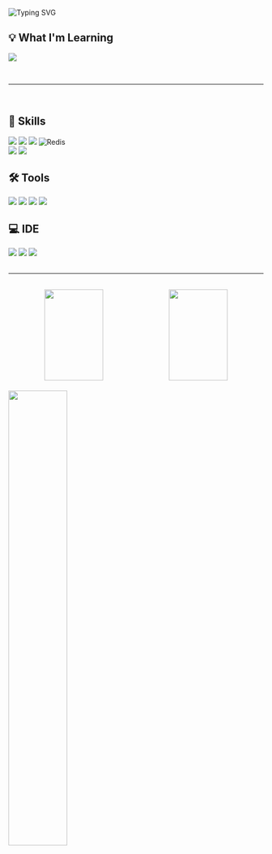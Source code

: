 ![Typing SVG](https://capsule-render.vercel.app/api?type=venom&color=gradient&customColorList=2&height=200&text=Hello,%20I'm%20SangHu&fontSize=50&animation=fadeIn&fontAlign=50&fontAlignY=46)

## 💡 What I'm Learning

<a href="https://velog.io/@tkdgn407/posts"><img src="https://img.shields.io/badge/Velog-20C997?style=for-the-badge&logo=Velog&logoColor=white"/></a>

<br/>

---

<br/>

## 🚀 Skills

<div>
 <img src="https://img.shields.io/badge/java-ED8B00.svg?style=for-the-badge&logo=openjdk&logoColor=white"/>
  <img src="https://img.shields.io/badge/SpringBoot-6DB33F?style=for-the-badge&logo=SpringBoot&logoColor=white"/>
 <img src="https://img.shields.io/badge/mysql-4479A1?style=for-the-badge&logo=mysql&logoColor=white"/>
 <img src="https://img.shields.io/badge/redis-FF4438?style=for-the-badge&logo=redis&logoColor=white" alt="Redis"/>
 <br/>
  <img src="https://img.shields.io/badge/docker-%230db7ed.svg?style=for-the-badge&logo=docker&logoColor=white"/>
 <img src="https://img.shields.io/badge/Jenkins-D24939?style=for-the-badge&logo=Jenkins&logoColor=white"/>
</div>

## 🛠 Tools
<div>
 <img src="https://img.shields.io/badge/git-F05033?style=for-the-badge&logo=git&logoColor=white"/>
 <img src="https://img.shields.io/badge/github-121011?style=for-the-badge&logo=github&logoColor=white"/>
 <img src="https://img.shields.io/badge/jira-0052CC?style=for-the-badge&logo=jira&logoColor=white"/>
 <img src="https://img.shields.io/badge/slack-4A154B?style=for-the-badge&logo=slack&logoColor=white"/>
</div>

## 💻 IDE
<div>
 <img src="https://img.shields.io/badge/IntelliJIDEA-000000.svg?style=for-the-badge&logo=intellij-idea&logoColor=white"/> 
 <img src="https://img.shields.io/badge/Eclipse-FE7A16.svg?style=for-the-badge&logo=Eclipse&logoColor=white"/>
 <img src="https://img.shields.io/badge/Visual%20Studio%20Code-0078d7.svg?style=for-the-badge&logo=visual-studio-code&logoColor=white"/>

</div>

<br/>

---

<br/>

<div align="center">

<img src="https://github-readme-stats.vercel.app/api?username=SangHuPark&show_icons=true&theme=transparent&hide_border=true&rank_icon=percentile" width = "48%" height="180"/>
<img src="https://github-readme-stats.vercel.app/api/top-langs/?username=SangHuPark&layout=compact&theme=transparent&hide_border=true&langs_count=6" width = "48%" height="180"/>

</div>

<br/>

<img src="http://mazassumnida.wtf/api/v2/generate_badge?boj=tkdgn407" width="48%" />